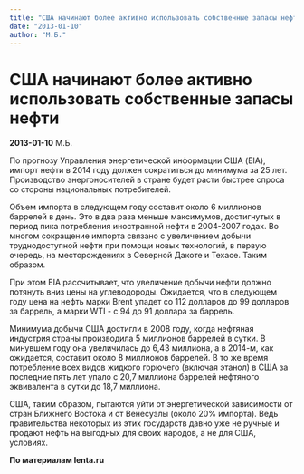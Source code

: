 ```yaml
---
title: "США начинают более активно использовать собственные запасы нефти"
date: "2013-01-10"
author: "М.Б."
---
```


# США начинают более активно использовать собственные запасы нефти

**2013-01-10** М.Б.

По прогнозу Управления энергетической информации США (EIA), импорт нефти в 2014 году должен сократиться до минимума за 25 лет. Производство энергоносителей в стране будет расти быстрее спроса со стороны национальных потребителей.

Объем импорта в следующем году составит около 6 миллионов баррелей в день. Это в два раза меньше максимумов, достигнутых в период пика потребления иностранной нефти в 2004-2007 годах. Во многом сокращение импорта связано с увеличением добычи труднодоступной нефти при помощи новых технологий, в первую очередь, на месторождениях в Северной Дакоте и Техасе. Таким образом.

При этом EIA рассчитывает, что увеличение добычи нефти должно потянуть вниз цены на углеводороды. Ожидается, что в следующем году цена на нефть марки Brent упадет со 112 долларов до 99 долларов за баррель, а марки WTI - с 94 до 91 доллара за баррель.

Минимума добычи США достигли в 2008 году, когда нефтяная индустрия страны производила 5 миллионов баррелей в сутки. В минувшем году она увеличилась до 6,43 миллиона, а в 2014-м, как ожидается, составит около 8 миллионов баррелей. В то же время потребление всех видов жидкого горючего (включая этанол) в США за последние пять лет упало с 20,7 миллиона баррелей нефтяного эквивалента в сутки до 18,7 миллиона.

США, таким образом, пытаются уйти от энергетической зависимости от стран Ближнего Востока и от Венесуэлы (около 20% импорта). Ведь правительства некоторых из этих государств давно уже не ручные и продают нефть на выгодных для своих народов, а не для США, условиях.

**По материалам lenta.ru**